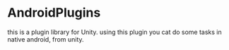 # AndroidPlugins
this is a plugin library for Unity. using this plugin you cat do some tasks in native android, from unity. 